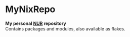 # MyNixRepo
**My personal [NUR](https://github.com/nix-community/NUR) repository**  
Contains packages and modules, also available as flakes.

